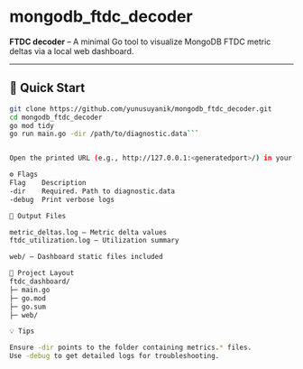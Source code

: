 # mongodb_ftdc_decoder
**FTDC decoder** – A minimal Go tool to visualize MongoDB FTDC metric deltas via a local web dashboard.

---

## 🚀 Quick Start

```bash
git clone https://github.com/yunusuyanik/mongodb_ftdc_decoder.git
cd mongodb_ftdc_decoder
go mod tidy
go run main.go -dir /path/to/diagnostic.data```


Open the printed URL (e.g., http://127.0.0.1:<generatedport>/) in your browser.

⚙️ Flags
Flag	Description
-dir	Required. Path to diagnostic.data
-debug	Print verbose logs

📄 Output Files

metric_deltas.log – Metric delta values
ftdc_utilization.log – Utilization summary

web/ – Dashboard static files included

📂 Project Layout
ftdc_dashboard/
├─ main.go
├─ go.mod
├─ go.sum
├─ web/

💡 Tips

Ensure -dir points to the folder containing metrics.* files.
Use -debug to get detailed logs for troubleshooting.
